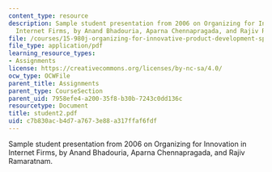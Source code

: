 ```yaml
---
content_type: resource
description: Sample student presentation from 2006 on Organizing for Innovation in
  Internet Firms, by Anand Bhadouria, Aparna Chennapragada, and Rajiv Ramaratnam.
file: /courses/15-980j-organizing-for-innovative-product-development-spring-2007/c7b830acb4d7a7673e88a317ffaf6fdf_student2.pdf
file_type: application/pdf
learning_resource_types:
- Assignments
license: https://creativecommons.org/licenses/by-nc-sa/4.0/
ocw_type: OCWFile
parent_title: Assignments
parent_type: CourseSection
parent_uid: 7958efe4-a200-35f8-b30b-7243c0dd136c
resourcetype: Document
title: student2.pdf
uid: c7b830ac-b4d7-a767-3e88-a317ffaf6fdf
---
```

Sample student presentation from 2006 on Organizing for Innovation in Internet Firms, by Anand Bhadouria, Aparna Chennapragada, and Rajiv Ramaratnam.